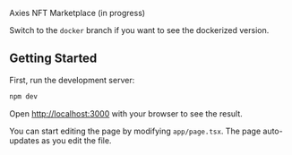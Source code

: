 Axies NFT Marketplace (in progress)

Switch to the `docker` branch if you want to see the dockerized version.

## Getting Started

First, run the development server:

```bash
npm dev
```

Open [http://localhost:3000](http://localhost:3000) with your browser to see the result.

You can start editing the page by modifying `app/page.tsx`. The page auto-updates as you edit the file.
